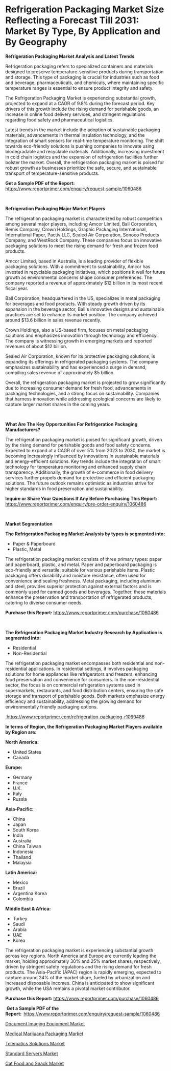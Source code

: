<p><h1>Refrigeration Packaging Market Size Reflecting a Forecast Till 2031: Market By Type, By Application and By Geography</h1></p><p><strong>Refrigeration Packaging Market Analysis and Latest Trends</strong></p>
<p><p>Refrigeration packaging refers to specialized containers and materials designed to preserve temperature-sensitive products during transportation and storage. This type of packaging is crucial for industries such as food and beverage, pharmaceuticals, and chemicals, where maintaining specific temperature ranges is essential to ensure product integrity and safety. </p><p>The Refrigeration Packaging Market is experiencing substantial growth, projected to expand at a CAGR of 9.8% during the forecast period. Key drivers of this growth include the rising demand for perishable goods, an increase in online food delivery services, and stringent regulations regarding food safety and pharmaceutical logistics. </p><p>Latest trends in the market include the adoption of sustainable packaging materials, advancements in thermal insulation technology, and the integration of smart sensors for real-time temperature monitoring. The shift towards eco-friendly solutions is pushing companies to innovate using biodegradable and recyclable materials. Additionally, increasing investment in cold chain logistics and the expansion of refrigeration facilities further bolster the market. Overall, the refrigeration packaging market is poised for robust growth as businesses prioritize the safe, secure, and sustainable transport of temperature-sensitive products.</p></p>
<p><strong>Get a Sample PDF of the Report:&nbsp;</strong> <a href="https://www.reportprimer.com/enquiry/request-sample/1060486">https://www.reportprimer.com/enquiry/request-sample/1060486</a></p>
<p>&nbsp;</p>
<p><strong>Refrigeration Packaging Major Market Players</strong></p>
<p><p>The refrigeration packaging market is characterized by robust competition among several major players, including Amcor Limited, Ball Corporation, Bemis Company, Crown Holdings, Graphic Packaging International, International Paper, Pactiv LLC, Sealed Air Corporation, Sonoco Products Company, and WestRock Company. These companies focus on innovative packaging solutions to meet the rising demand for fresh and frozen food products.</p><p>Amcor Limited, based in Australia, is a leading provider of flexible packaging solutions. With a commitment to sustainability, Amcor has invested in recyclable packaging initiatives, which positions it well for future growth as environmental concerns shape consumer preferences. The company reported a revenue of approximately $12 billion in its most recent fiscal year.</p><p>Ball Corporation, headquartered in the US, specializes in metal packaging for beverages and food products. With steady growth driven by its expansion in the beverage sector, Ball's innovative designs and sustainable practices are set to enhance its market position. The company achieved around $13.6 billion in sales revenue recently.</p><p>Crown Holdings, also a US-based firm, focuses on metal packaging solutions and emphasizes innovation through technology and efficiency. The company is witnessing growth in emerging markets and reported revenues of about $12 billion.</p><p>Sealed Air Corporation, known for its protective packaging solutions, is expanding its offerings in refrigerated packaging systems. The company emphasizes sustainability and has experienced a surge in demand, compiling sales revenue of approximately $5 billion.</p><p>Overall, the refrigeration packaging market is projected to grow significantly due to increasing consumer demand for fresh food, advancements in packaging technologies, and a strong focus on sustainability. Companies that harness innovation while addressing ecological concerns are likely to capture larger market shares in the coming years.</p></p>
<p>&nbsp;</p>
<p><strong>What Are The Key Opportunities For Refrigeration Packaging Manufacturers?</strong></p>
<p><p>The refrigeration packaging market is poised for significant growth, driven by the rising demand for perishable goods and food safety concerns. Expected to expand at a CAGR of over 5% from 2023 to 2030, the market is becoming increasingly influenced by innovations in sustainable materials and energy-efficient solutions. Key trends include the integration of smart technology for temperature monitoring and enhanced supply chain transparency. Additionally, the growth of e-commerce in food delivery services further propels demand for protective and efficient packaging solutions. The future outlook remains optimistic as industries strive for higher standards in food preservation and sustainability.</p></p>
<p><strong>Inquire or Share Your Questions If Any Before Purchasing This Report:</strong> <a href="https://www.reportprimer.com/enquiry/pre-order-enquiry/1060486">https://www.reportprimer.com/enquiry/pre-order-enquiry/1060486</a></p>
<p>&nbsp;</p>
<p><strong>Market Segmentation</strong></p>
<p><strong>The Refrigeration Packaging Market Analysis by types is segmented into:</strong></p>
<p><ul><li>Paper & Paperboard</li><li>Plastic, Metal</li></ul></p>
<p><p>The refrigeration packaging market consists of three primary types: paper and paperboard, plastic, and metal. Paper and paperboard packaging is eco-friendly and versatile, suitable for various perishable items. Plastic packaging offers durability and moisture resistance, often used for convenience and sealing freshness. Metal packaging, including aluminum and steel, provides superior protection against external factors and is commonly used for canned goods and beverages. Together, these materials enhance the preservation and transportation of refrigerated products, catering to diverse consumer needs.</p></p>
<p><strong>Purchase this Report:&nbsp;</strong><a href="https://www.reportprimer.com/purchase/1060486">https://www.reportprimer.com/purchase/1060486</a></p>
<p>&nbsp;</p>
<p><strong>The Refrigeration Packaging Market Industry Research by Application is segmented into:</strong></p>
<p><ul><li>Residential</li><li>Non-Residential</li></ul></p>
<p><p>The refrigeration packaging market encompasses both residential and non-residential applications. In residential settings, it involves packaging solutions for home appliances like refrigerators and freezers, enhancing food preservation and convenience for consumers. In the non-residential sector, the focus is on commercial refrigeration systems used in supermarkets, restaurants, and food distribution centers, ensuring the safe storage and transport of perishable goods. Both markets emphasize energy efficiency and sustainability, addressing the growing demand for environmentally friendly packaging options.</p></p>
<p><a href="https://www.reportprimer.com/refrigeration-packaging-r1060486">&nbsp;https://www.reportprimer.com/refrigeration-packaging-r1060486</a></p>
<p><strong>In terms of Region, the Refrigeration Packaging Market Players available by Region are:</strong></p>
<p>
    <p> <strong> North America: </strong>
        <ul>
            <li>United States</li>
            <li>Canada</li>
        </ul>
        </p> 
    <p> <strong> Europe: </strong>
        <ul>
            <li>Germany</li>
            <li>France</li>
            <li>U.K.</li>
            <li>Italy</li>
            <li>Russia</li>
        </ul>
        </p> 
    <p> <strong> Asia-Pacific: </strong>
        <ul>
            <li>China</li>
            <li>Japan</li>
            <li>South Korea</li>
            <li>India</li>
            <li>Australia</li>
            <li>China Taiwan</li>
            <li>Indonesia</li>
            <li>Thailand</li>
            <li>Malaysia</li>
        </ul>
        </p> 
    <p> <strong> Latin America: </strong>
        <ul>
            <li>Mexico</li>
            <li>Brazil</li>
            <li>Argentina Korea</li>
            <li>Colombia</li>
        </ul>
        </p> 
    <p> <strong> Middle East & Africa: </strong>
        <ul>
            <li>Turkey</li>
            <li>Saudi</li>
            <li>Arabia</li>
            <li>UAE</li>
            <li>Korea</li>
        </ul>
    </p>
    </p>
<p><p>The refrigeration packaging market is experiencing substantial growth across key regions. North America and Europe are currently leading the market, holding approximately 30% and 25% market shares, respectively, driven by stringent safety regulations and the rising demand for fresh products. The Asia-Pacific (APAC) region is rapidly emerging, expected to capture around 24% of the market share, fueled by urbanization and increased disposable incomes. China is anticipated to show significant growth, while the USA remains a pivotal market contributor.</p></p>
<p><strong>Purchase this Report: </strong><a href="https://www.reportprimer.com/purchase/1060486">https://www.reportprimer.com/purchase/1060486</a></p>
<p>&nbsp;<strong>Get a Sample PDF of the Report:&nbsp;&nbsp;</strong><a href="https://www.reportprimer.com/enquiry/request-sample/1060486">https://www.reportprimer.com/enquiry/request-sample/1060486</a></p>
<p><strong></strong></p>
<p><p><a href="https://issuu.com/reportprime-2/docs/document-imaging-equipment-market-s_0f3ea09571a590">Document Imaging Equipment Market</a></p><p><a href="https://medium.com/@kellieblock/medical-marijuana-packaging-market-market-segmentation-geographical-regions-and-market-forcast-b59dff338947?postPublishedType=repub">Medical Marijuana Packaging Market</a></p><p><a href="https://www.linkedin.com/pulse/telematics-solutions-market-outlook-share-analysis-growth-q4e1f">Telematics Solutions Market</a></p><p><a href="https://issuu.com/reportprime-2/docs/standard-servers-market-size-2030.p_7c11b4e4563c55">Standard Servers Market</a></p><p><a href="https://medium.com/@kellieblock/global-cat-food-and-snack-market-opportunities-and-forecast-for-period-from-2024-to-2031-53c1bc596315?postPublishedType=repub">Cat Food and Snack Market</a></p></p>